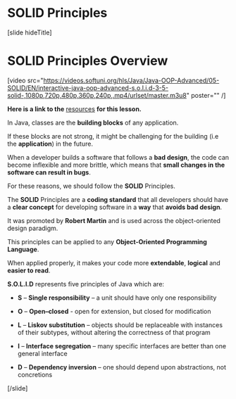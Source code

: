 # SOLID Principles

[slide hideTitle]

# SOLID Principles Overview

[video src="https://videos.softuni.org/hls/Java/Java-OOP-Advanced/05-SOLID/EN/interactive-java-oop-advanced-s.o.l.i.d-3-5-solid-,1080p,720p,480p,360p,240p,.mp4/urlset/master.m3u8" poster="" /]

**Here is a link to the** [resources](https://videos.softuni.org/resources/java/java-oop-advanced/05.Java-OOP-Advanced-S.O.L.I.D-Lab-Skeleton.zip) **for this lesson.**

In Java, classes are the **building blocks** of any application. 

If these blocks are not strong, it might be challenging for the building (i.e the **application**) in the future.

When a developer builds a software that follows a **bad design**, the code can become inflexible and more brittle, which means that **small changes in the software can result in bugs**.

For these reasons, we should follow the **SOLID** Principles.

The **SOLID** Principles are a **coding standard** that all developers should have a **clear concept** for developing software in a **way** that **avoids bad design**.

It was promoted by **Robert Martin** and is used across the object-oriented design paradigm.

This principles can be applied to any **Object-Oriented Programming Language**.

When applied properly, it makes your code more **extendable**, **logical** and **easier to read**.

**S.O.L.I.D** represents five principles of Java which are:

- **S** – **Single responsibility** – a unit should have only one responsibility
- **O** – **Open–closed** - open for extension, but closed for modification
- **L** – **Liskov substitution** – objects should be replaceable with instances of their subtypes, without altering the correctness of that program

- **I** – **Interface segregation** – many specific interfaces are better than one general interface
- **D** – **Dependency inversion** – one should depend upon abstractions, not concretions

[/slide]
